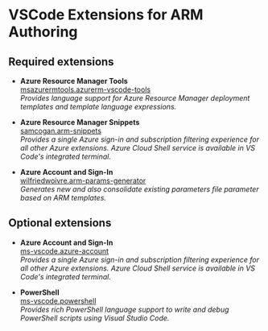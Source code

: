 # VSCode Extensions for ARM Authoring
## Required extensions
- <b>Azure Resource Manager Tools</b><br/>
[msazurermtools.azurerm-vscode-tools](https://marketplace.visualstudio.com/items?itemName=msazurermtools.azurerm-vscode-tools)<br/>
<i>Provides language support for Azure Resource Manager deployment templates and template language expressions.</i>

- <b>Azure Resource Manager Snippets</b><br/>
[samcogan.arm-snippets](https://marketplace.visualstudio.com/items?itemName=samcogan.arm-snippets)<br/>
<i/>Provides a single Azure sign-in and subscription filtering experience for all other Azure extensions. Azure Cloud Shell service is available in VS Code's integrated terminal.</i>

- <b>Azure Account and Sign-In</b><br/>
[wilfriedwoivre.arm-params-generator](https://marketplace.visualstudio.com/items?itemName=wilfriedwoivre.arm-params-generator)<br/>
<i/>Generates new and also consolidate existing parameters file parameter based on ARM templates.</i>

## Optional extensions
- <b>Azure Account and Sign-In</b><br/>
[ms-vscode.azure-account](https://marketplace.visualstudio.com/items?itemName=ms-vscode.azure-account)<br/>
<i>Provides a single Azure sign-in and subscription filtering experience for all other Azure extensions. Azure Cloud Shell service is available in VS Code's integrated terminal.</i>

- <b>PowerShell</b><br/>
[ms-vscode.powershell](https://marketplace.visualstudio.com/items?itemName=ms-vscode.PowerShell)<br/>
<i>Provides rich PowerShell language support to write and debug PowerShell scripts using Visual Studio Code.</i>